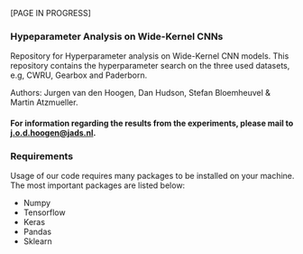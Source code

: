 [PAGE IN PROGRESS]

### Hypeparameter Analysis on Wide-Kernel CNNs

Repository for Hyperparameter analysis on Wide-Kernel CNN models. This repository contains the hyperparameter search on the three used datasets, e.g, CWRU, Gearbox and Paderborn. 

Authors: Jurgen van den Hoogen, Dan Hudson, Stefan Bloemheuvel & Martin Atzmueller. 

#### For information regarding the results from the experiments, please mail to j.o.d.hoogen@jads.nl.


### Requirements

Usage of our code requires many packages to be installed on your machine. The most important packages are listed below:

* Numpy
* Tensorflow
* Keras
* Pandas
* Sklearn
